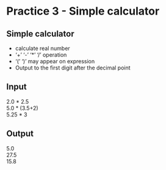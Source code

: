 # Practice 3 - Simple calculator

Simple calculator 
-----------------
- calculate real number
- ‘+’ ‘-’ ‘*’ ‘/’ operation
- ‘(’ ‘)’ may appear on expression
- Output to the first digit after the decimal point

Input
-----
2.0 * 2.5  
5.0 * (3.5+2)  
5.25 * 3  

Output
------
5.0  
27.5  
15.8  
